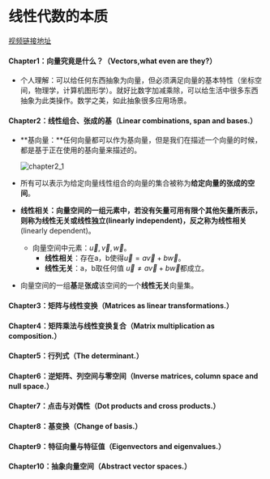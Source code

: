 # 线性代数的本质

[视频链接地址](http://www.bilibili.com/video/av6731067?share_medium=android&share_source=copy_link&bbid=E8AFA640-9F2D-414B-8C92-77096C77172188157infoc&ts=1520241619621)

#### Chapter1：向量究竟是什么？（Vectors,what even are they?）

- 个人理解：可以给任何东西抽象为向量，但必须满足向量的基本特性（坐标空间，物理学，计算机图形学）。就好比数字加减乘除，可以给生活中很多东西抽象为此类操作。数学之美，如此抽象很多应用场景。



#### Chapter2：线性组合、张成的基（Linear combinations, span and bases.）

- **基向量：**任何向量都可以作为基向量，但是我们在描述一个向量的时候，都是基于正在使用的基向量来描述的。

  ![chapter2_1](D:\ufo\LinearAlgebra\ReadingNotes\image\chapter2_1.png)

- 所有可以表示为给定向量线性组合的向量的集合被称为**给定向量的张成的空间**。

- **线性相关：**向量空间的一组元素中，若没有矢量可用有限个其他矢量所表示，则称为线性无关或线性独立(linearly independent)，反之称为**线性相关**(linearly dependent)。

  - 向量空间中元素：$\vec{u} , \vec{v}, \vec{w}$。
    - **线性相关**：存在a，b使得$\vec{u} = a\vec{v} + b\vec{w}$。
    - **线性无关**：a，b取任何值 $\vec{u} \ne a\vec{v} + b\vec{w}$都成立。

- 向量空间的一组**基**是**张成**该空间的一个**线性无关**向量集。



#### Chapter3：矩阵与线性变换（Matrices as linear transformations.）



#### Chapter4：矩阵乘法与线性变换复合（Matrix multiplication as composition.）



#### Chapter5：行列式（The determinant.）



#### Chapter6：逆矩阵、列空间与零空间（Inverse matrices, column space and null space.）



#### Chapter7：点击与对偶性（Dot products and cross products.）



#### Chapter8：基变换（Change of basis.）



#### Chapter9：特征向量与特征值（Eigenvectors and eigenvalues.）



#### Chapter10：抽象向量空间（Abstract vector spaces.）